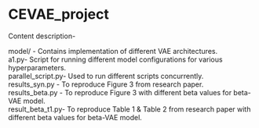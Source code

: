 # CEVAE_project

Content description-
 
model/ - Contains implementation of different VAE architectures. <br>
a1.py- Script for running different model configurations for various hyperparameters. <br>
parallel_script.py- Used to run different scripts concurrently. <br>
results_syn.py - To reproduce Figure 3 from research paper. <br>
results_beta.py - To reproduce Figure 3 with different beta values for beta-VAE model. <br>
result_beta_t1.py- To reproduce Table 1 & Table 2 from research paper with different beta values for beta-VAE model. <br>
 
